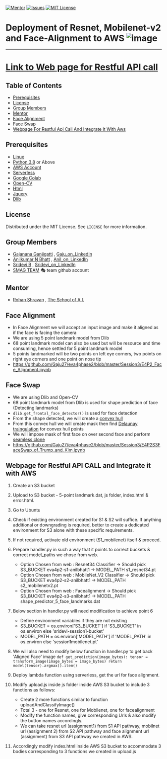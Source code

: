 <!-- PROJECT SHIELDS -->
<!--
*** I'm using markdown "reference style" links for readability.
*** Reference links are enclosed in brackets [ ] instead of parentheses ( ).
*** See the bottom of this document for the declaration of the reference variables
*** for contributors-url, forks-url, etc. This is an optional, concise syntax you may use.
*** https://www.markdownguide.org/basic-syntax/#reference-style-links
-->
[![Mentor][mentor-shield]][mentor-url]
[![Issues][issues-shield]][issues-url]
[![MIT License][license-shield]][license-url]

# Deployment of Resnet, Mobilenet-v2 and Face-Alignment to AWS ![image](https://github.com/anilbhatt1/Deep_Learning_EVA4_Phase2/blob/master/S1_MobileNet_AWS_Lambda_S3_Insomnia/aws.jpg)
________

# [Link to Web page for Restful API call](http://webdocsridevi.s3-website.ap-south-1.amazonaws.com/)

<!-- TABLE OF CONTENTS -->
## Table of Contents

* [Prerequisites](#prerequisites)
* [License](#license)
* [Group Members](#group-members)
* [Mentor](#mentor)
* [Face Alignment](#face-alignment)
* [Face Swap](#face-swap)
* [Webpage For Restful Api Call And Integrate It With Aws](#webpage)

        
## Prerequisites

* [Linux](https://www.tutorialspoint.com/ubuntu/index.htm)
* [Python 3.8](https://www.python.org/downloads/) or Above
* [AWS Account](https://aws.amazon.com/free/?all-free-tier.sort-by=item.additionalFields.SortRank&all-free-tier.sort-order=asc)
* [Serverless](https://www.serverless.com/) 
* [Google Colab](https://colab.research.google.com/)
* [Open-CV](https://pypi.org/project/opencv-python/)
* [Html](https://www.w3schools.com/html/)
* [Jquery](https://jquery.com/)
* [Dlib](http://dlib.net/)

<!-- LICENSE -->
## License

Distributed under the MIT License. See `LICENSE` for more information.

<!-- GROUP MEMBERS -->
## Group Members
  - [Gajanana Ganjigatti](https://github.com/gaju27) , [Gaju_on_LinkedIn](https://www.linkedin.com/in/gajanana-ganjigatti/)
  - [Anilkumar N Bhatt](https://github.com/anilbhatt1) , [Anil_on_LinkedIn](https://www.linkedin.com/in/anilkumar-n-bhatt/)
  - [Sridevi B](https://github.com/sridevibonthu) , [Sridevi_on_LinkedIn](https://www.linkedin.com/in/sridevi-bonthu/)
  - [SMAG TEAM](https://github.com/SMAGEVA4/session1/tree/master/Session1) :performing_arts: team github account

<!-- MENTOR -->
## Mentor

* [Rohan Shravan](https://www.linkedin.com/in/rohanshravan/) , [The School of A.I.](https://theschoolof.ai/)

<!-- FACE ALIGNMENT-->
## Face Alignment
- In Face Alignment we will accept an input image and make it aligned as if the face is facing the camera
- We are using 5 point landmark model from Dlib
- 68 point landmark model can also be used but will be resource and time consuming, hence settled for 5 point landmark model
- 5 points landmarked will be two points on left eye corners, two points on right eye corners and one point on nose tip
- https://github.com/Gaju27/eva4phase2/blob/master/Session3/E4P2_Face_Alignment.ipynb

<!-- FACE SWAP -->
## Face Swap
- We are using Dlib and Open-CV 
- 68 point landmark model from Dlib is used for shape prediction of face (Detecting landmarks)
- `dlib.get_frontal_face_detector()` is used for face detection
- From the shape detected, we will create a [convex hull](https://medium.com/@pascal.sommer.ch/a-gentle-introduction-to-the-convex-hull-problem-62dfcabee90c#:~:text=The%20convex%20hull%20of%20a,convex%20on%20the%20right%20side.)
- From this convex hull we will create mask then find [Delaunay traingulation](https://en.wikipedia.org/wiki/Delaunay_triangulation#:~:text=In%20mathematics%20and%20computational%20geometry,triangle%20in%20DT(P).) for convex hull points
- We will impose mask of first face on over second face and perform [seamless clone](https://docs.opencv.org/master/df/da0/group__photo__clone.html)
- https://github.com/Gaju27/eva4phase2/blob/master/Session3/E4P2S3FaceSwap_of_Trump_and_Kim.ipynb

<!-- WEBPAGE -->
## Webpage for Restful API CALL and Integrate it with AWS

1. Create an S3 bucket
2. Upload to S3 bucket - 5-point landmark.dat, js folder, index.html & error.html.
3. Go to Ubuntu
4. Check if existing environment created for S1 & S2 will suffice. If anything additional or downgrading is required, better to create a dedicated environment for S3 alone with these specific requirements.
5. If not required, activate old environment (S1_mobilenet) itself & proceed.
6. Prepare handler.py in such a way that it points to correct buckets & correct model_paths we chose from web.
   - Option Chosen from web : Resnet34 Classifier -> Should pick S3_BUCKET eva4p2-s1-anilbhatt1 -> MODEL_PATH s1_resnet34.pt
   - Option Chosen from web : MobileNet_V2 Classifier -> Should pick S3_BUCKET eva4p2-s2-anilbhatt1 -> MODEL_PATH s2_mobilenetv2.pt
   - Option Chosen from web : Facealignment  -> Should pick S3_BUCKET eva4p2-s3-anilbhatt1 -> MODEL_PATH shape_predictor_5_face_landmarks.dat
7. Below section in handler.py will need modification to achieve point 6
   - Define environment variables if they are not existing
   - S3_BUCKET = os.environ['S3_BUCKET'] if 'S3_BUCKET' in os.environ else 'sridevi-session1-bucket'
   - MODEL_PATH = os.environ['MODEL_PATH'] if 'MODEL_PATH' in os.environ else 'session1mobilenet.pt'
8. We will also need to modify below function in handler.py to get back 'Aligned Face' image
    `def get_prediction(image_bytes):
      tensor = transform_image(image_bytes = image_bytes)
      return model(tensor).argmax().item()`

9. Deploy lambda function using serverless, get the url for face alignment.

10. Modify upload.js inside js folder inside AWS S3 bucket to include 3 functions as follows:
    - Create 2 more functions similar to function uploadAndClassifyImage()
    - Total 3 - one for Resnet, one for Mobilenet, one for facealignment
    - Modify the function names, give corresponding Urls & also modify the button names accordingly.
    - We can take resnet url (assignment1) from S1 API pathway, mobilnet url (assignment 2) from S2 API pathway and face alignment url (assignment) from S3 API pathway we created in AWS.
11. Accordingly modify index.html inside AWS S3 bucket to accommodate 3 bodies corresponding to 3 functions we created in upload.js

 


<!-- MARKDOWN LINKS & IMAGES -->
<!-- https://www.markdownguide.org/basic-syntax/#reference-style-links -->
[mentor-shield]: https://img.shields.io/badge/Mentor-mentor-yellowgreen
[mentor-url]: https://www.linkedin.com/in/rohanshravan/
[forks-shield]: https://img.shields.io/github/forks/othneildrew/Best-README-Template.svg?style=flat-square
[forks-url]: https://github.com/othneildrew/Best-README-Template/network/members
[stars-shield]: https://img.shields.io/github/stars/othneildrew/Best-README-Template.svg?style=flat-square
[stars-url]: https://github.com/othneildrew/Best-README-Template/stargazers
[issues-shield]: https://img.shields.io/github/issues/othneildrew/Best-README-Template.svg?style=flat-square
[issues-url]: https://github.com/othneildrew/Best-README-Template/issues
[license-shield]: https://img.shields.io/github/license/othneildrew/Best-README-Template.svg?style=flat-square
[license-url]: https://github.com/anilbhatt1/Deep_Learning_EVA4_Phase2/blob/master/LICENSE.txt
[linkedin-shield]: https://img.shields.io/badge/-LinkedIn-black.svg?style=flat-square&logo=linkedin&colorB=555



